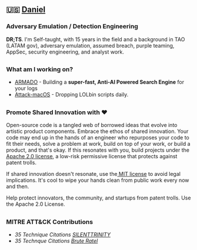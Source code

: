 ## 🇺🇸  [Daniel](https://x.com/darmad0)

### Adversary Emulation / Detection Engineering
**DR;TS**. I'm Self-taught, with 15 years in the field and a background in TAO (LATAM gov), adversary emulation, assumed breach, purple teaming, AppSec, security engineering, and analyst work.

##

 ### What am I working on?
 - [ARMADO](https://armadocorp.com) - Building a **super-fast,  Anti-AI Powered Search Engine** for your logs 
 - [Attack-macOS](https://github.com/darmado/attack-macOS) - Dropping LOLbin scripts daily.

 ##
 
### Promote Shared Innovation with ❤️
Open-source code is a tangled web of borrowed ideas that evolve into artistic product components. Embrace the ethos of shared innovation. Your code may end up in the hands of an engineer who repurposes your code to fit their needs, solve a problem at work, build on top of your work, or build a product, and that's okay. If this resonates with you, build projects under the [Apache 2.0 license](https://www.apache.org/licenses/LICENSE-2.0), a low-risk permissive license that protects against patent trolls. 

If shared innovation doesn't resonate, use the[ MIT license](https://news.ycombinator.com/item?id=39413562) to avoid legal implications. It's cool to wipe your hands clean from public work every now and then.  

Help protect innovators, the community, and startups from patent trolls.  Use the Apache 2.0 License.

##

### MITRE ATT&CK Contributions 

 - _35 Technique Citations [SILENTTRINITY](https://attack.mitre.org/software/S0692)_
 - _35 Technque Citations [Brute Ratel](https://attack.mitre.org/software/S1063)_ 
  
